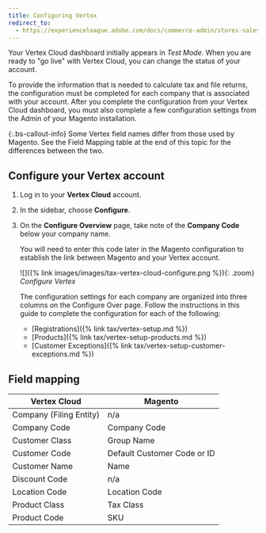 ```yaml
---
title: Configuring Vertex
redirect_to:
  - https://experienceleague.adobe.com/docs/commerce-admin/stores-sales/site-store/taxes/taxes.html
---
```


Your Vertex Cloud dashboard initially appears in _Test Mode_. When you are ready to "go live" with Vertex Cloud, you can change the status of your account.

To provide the information that is needed to calculate tax and file returns, the configuration must be completed for each company that is associated with your account. After you complete the configuration from your Vertex Cloud dashboard, you must also complete a few configuration settings from the Admin of your Magento installation.

{:.bs-callout-info}
Some Vertex field names differ from those used by Magento. See the Field Mapping table at the end of this topic for the differences between the two.

## Configure your Vertex account

1. Log in to your **Vertex Cloud** account.

1. In the sidebar, choose **Configure**.

1. On the **Configure Overview** page, take note of the **Company Code** below your company name.

   You will need to enter this code later in the Magento configuration to establish the link between Magento and your Vertex account.

   ![]({% link images/images/tax-vertex-cloud-configure.png %}){: .zoom}
   _Configure Vertex_

   The configuration settings for each company are organized into three columns on the Configure Over page. Follow the instructions in this guide to complete the configuration for each of the following:

   - [Registrations]({% link tax/vertex-setup.md %})
   - [Products]({% link tax/vertex-setup-products.md %})
   - [Customer Exceptions]({% link tax/vertex-setup-customer-exceptions.md %})

## Field mapping

|Vertex Cloud|Magento|
|--- |--- |
|Company (Filing Entity)|n/a|
|Company Code|Company Code|
|Customer Class|Group Name|
|Customer Code|Default Customer Code or ID|
|Customer Name|Name|
|Discount Code|n/a|
|Location Code|Location Code|
|Product Class|Tax Class|
|Product Code|SKU|
